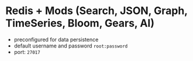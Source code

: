 # Redis + Mods (Search, JSON, Graph, TimeSeries, Bloom, Gears, AI)

- preconfigured for data persistence
- default username and password `root:password`
- port: `27017`
